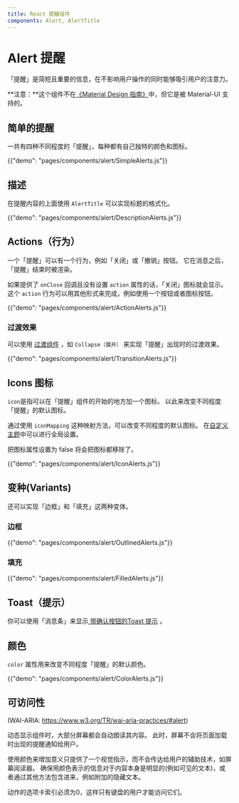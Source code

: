 ```yaml
---
title: React 提醒组件
components: Alert, AlertTitle
---
```


# Alert 提醒

<p class="description">「提醒」是简短且重要的信息，在不影响用户操作的同时能够吸引用户的注意力。</p>

**注意：**这个组件不在[《Material Design 指南》](https://material.io/)中，但它是被 Material-UI 支持的。

## 简单的提醒

一共有四种不同程度的「提醒」，每种都有自己独特的颜色和图标。

{{"demo": "pages/components/alert/SimpleAlerts.js"}}

## 描述

在提醒内容的上面使用 `AlertTitle` 可以实现标题的格式化。

{{"demo": "pages/components/alert/DescriptionAlerts.js"}}

## Actions（行为）

一个「提醒」可以有一个行为，例如「关闭」或「撤销」按钮。 它在消息之后，「提醒」结束时被渲染。

如果提供了 `onClose` 回调且没有设置 `action` 属性的话，「关闭」图标就会显示。 这个 `action` 行为可以用其他形式来完成，例如使用一个按钮或者图标按钮。

{{"demo": "pages/components/alert/ActionAlerts.js"}}

### 过渡效果

可以使用 [过渡组件](/components/transitions/) ，如 `Collapse（展开）` 来实现「提醒」出现时的过渡效果。

{{"demo": "pages/components/alert/TransitionAlerts.js"}}

## Icons 图标

`icon`是指可以在「提醒」组件的开始的地方加一个图标。 以此来改变不同程度「提醒」的默认图标。

通过使用 `iconMapping` 这种映射方法，可以改变不同程度的默认图标。 在[自定义主题](/customization/globals/#default-props)中可以进行全局设置。

把图标属性设置为 false 将会把图标都移除了。

{{"demo": "pages/components/alert/IconAlerts.js"}}

## 变种(Variants)

还可以实现「边框」和「填充」这两种变体。

### 边框

{{"demo": "pages/components/alert/OutlinedAlerts.js"}}

### 填充

{{"demo": "pages/components/alert/FilledAlerts.js"}}

## Toast（提示）

你可以使用「消息条」来显示[ 带确认按钮的Toast 提示](/components/snackbars/#customized-snackbars) 。

## 颜色

`color` 属性用来改变不同程度「提醒」的默认颜色。

{{"demo": "pages/components/alert/ColorAlerts.js"}}

## 可访问性

(WAI-ARIA: https://www.w3.org/TR/wai-aria-practices/#alert)

动态显示组件时，大部分屏幕都会自动朗读其内容。 此时，屏幕不会将页面加载时出现的提醒通知给用户。

使用颜色来增加意义只提供了一个视觉指示，而不会传达给用户的辅助技术，如屏幕阅读器。 确保用颜色表示的信息对于内容本身是明显的(例如可见的文本)，或者通过其他方法包含进来，例如附加的隐藏文本。

动作的选项卡索引必须为0，这样只有键盘的用户才能访问它们。
